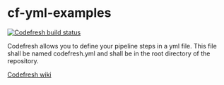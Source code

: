 # cf-yml-examples
[![Codefresh build status]( https://g.codefresh.io/api/badges/build?branch=condition-step&repoName=cf-yml-examples&repoOwner=codefresh-io&pipelineName=cf-yml-examples&accountName=nikolai )]( https://g.codefresh.io/repositories/codefresh-io/cf-yml-examples/builds?filter=trigger:build )

Codefresh allows you to define your pipeline steps in a yml file. This file shall be named codefresh.yml and shall be in the root directory of the repository.

[Codefresh wiki](https://github.com/codefresh-io/cf-yml-examples/wiki)
